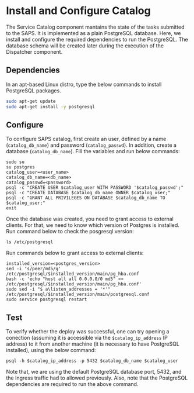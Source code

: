 # Install and Configure Catalog

The Service Catalog component mantains the state of the tasks submitted to the SAPS. It is implemented as a plain PostgreSQL database. Here, we install and configure the required dependencies to run the PostgreSQL. The database schema will be created later during the execution of the Dispatcher component.

## Dependencies
In an apt-based Linux distro, type the below commands to install PostgreSQL packages.

  ```bash
  sudo apt-get update
  sudo apt-get install -y postgresql
  ```

## Configure

To configure SAPS catalog, first create an user, defined by a name (```catalog_db_name```) and password (```catalog_passwd```). In addition, create a database (```catalog_db_name```). Fill the variables and run below commands:

  ```
  sudo su
  su postgres
  catalog_user=<user_name>
  catalog_db_name=<db_name>
  catalog_passwd=<password>
  psql -c "CREATE USER $catalog_user WITH PASSWORD '$catalog_passwd';"
  psql -c "CREATE DATABASE $catalog_db_name OWNER $catalog_user;"
  psql -c "GRANT ALL PRIVILEGES ON DATABASE $catalog_db_name TO $catalog_user;"
  exit
  ```

Once the database was created, you need to grant access to external clients. For that, we need to know which version of Postgres is installed.
Run command below to check the posgresql version: 
  ```
  ls /etc/postgresql
  ```
Run commands below to grant access to external clients:

  ```
  installed_version=<postgres_version>
  sed -i 's/peer/md5/g' /etc/postgresql/$installed_version/main/pg_hba.conf
  bash -c 'echo "host all all 0.0.0.0/0 md5" >> /etc/postgresql/$installed_version/main/pg_hba.conf'
  sudo sed -i "$ a\listen_addresses = '*'" /etc/postgresql/$installed_version/main/postgresql.conf
  sudo service postgresql restart
  ```

## Test
To verify whether the deploy was successful, one can try opening a conection (assuming it is accessible via the ```$catalog_ip_address``` IP address) to it from another machine (it is necessary to have PostgreSQL installed), using the below command:

```
psql -h $catalog_ip_address -p 5432 $catalog_db_name $catalog_user
```

Note that, we are using the default PostgreSQL database port, 5432, and the Ingress traffic had to allowed previously. Also, note that the PostgreSQL dependencies are required to run the above command.
